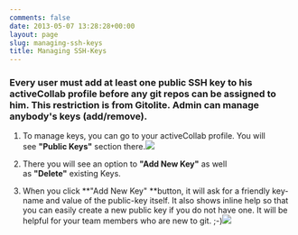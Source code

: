 ```yaml
---
comments: false
date: 2013-05-07 13:28:28+00:00
layout: page
slug: managing-ssh-keys
title: Managing SSH-Keys
---
```


### Every user must add at least one public SSH key to his activeCollab profile before any git repos can be assigned to him. This restriction is from Gitolite. Admin can manage anybody's keys (add/remove).





	
  1. To manage keys, you can go to your activeCollab profile. You will see **"Public Keys"** section there.![](https://rtcamp.com/files/2012/10/Managing-Git-Keys-activeCollab-Gitolite-620x328.png)

	
  2. There you will see an option to **"Add New Key"** as well as **"Delete"** existing Keys.

	
  3. When you click **"Add New Key" **button, it will ask for a friendly key-name and value of the public-key itself. It also shows inline help so that you can easily create a new public key if you do not have one. It will be helpful for your team members who are new to git. ;-)![](https://rtcamp.com/files/2012/10/Add-New-Public-Key-for-activeCollab-Gitolite--620x204.png)


